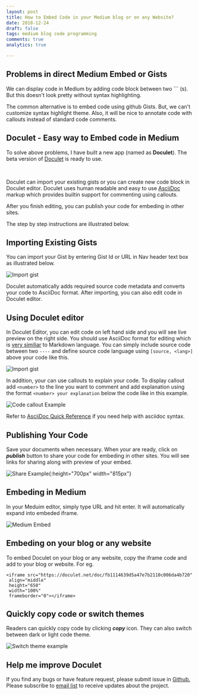 ```yaml
---
layout: post
title: How to Embed Code in your Medium blog or on any Website?
date: 2018-12-24
draft: false
tags: medium blog code programming
comments: true
analytics: true

---
```


## Problems in direct Medium Embed or Gists

We can display code in Medium by adding code block  between two ``` (s). But this doesn't look pretty without syntax highlighting.

The common alternative is to embed code using github Gists. But, we can't customize syntax highlight theme. Also, it will be nice to annotate code with callouts instead of standard code comments.



## Doculet - Easy way to Embed code in Medium

To solve above problems, I have built a new app (named as  **Doculet**). The beta version of  [Doculet](https://doculet.net/about) is ready to use.

<br>

Doculet can import your existing gists or you can create new code block in Doculet editor. Doculet uses human readable and easy to use [AsciiDoc](https://asciidoctor.org/docs/asciidoc-syntax-quick-reference/#source-code) markup which provides builtin support for commenting using callouts. 

After you finish editing, you can publish your code for embeding in other sites. 

The step by step instructions are illustrated below.

## Importing Existing Gists 

You can import your Gist by entering Gist Id or URL in Nav header text box as illustrated below.



![Import gist](https://raw.githubusercontent.com/erajasekar/erajasekar.github.io/master/assets/images/doculet-intro/gist-import.gif)



Doculet automatically adds required source code metadata and converts your code to AsciiDoc format. After importing, you can also edit code in Doculet editor.

## Using Doculet editor

In Doculet Editor, you can edit code on left hand side and you will see live preview on the right side. You should use AsciiDoc format for editing which is [very similiar](https://asciidoctor.org/docs/asciidoc-vs-markdown/) to Markdown language. You can simply include source code between two `----`  and define source code language using `[source, <lang>]` above your code like this.

![Import gist](https://raw.githubusercontent.com/erajasekar/erajasekar.github.io/master/assets/images/doculet-intro/doculet-editor1.gif)



In addition, your can use callouts to explain your code. To display callout add `<number>` to the line you want to comment and add explanation using the format `<number> your explanation` below the code like in this example.

![Code callout Example](https://raw.githubusercontent.com/erajasekar/erajasekar.github.io/master/assets/images/doculet-intro/doculet-editor-callout.png)



Refer to [AsciiDoc Quick Reference](https://asciidoctor.org/docs/asciidoc-syntax-quick-reference/#source-code) if you need help with asciidoc syntax. 

## Publishing Your Code

Save your documents when necessary. When your are ready, click on ***publish*** button to share your code for embeding in other sites. You will see links for sharing along with preview of your embed. 

![Share Example](https://raw.githubusercontent.com/erajasekar/erajasekar.github.io/master/assets/images/doculet-intro/share-example4.png){:height="700px" width="815px"}

## Embeding in Medium

In your Meduim editor, simply type URL and hit enter. It will automatically expand into embeded iframe.

![Medium Embed](https://www.dropbox.com/s/52kcrh91qrdsuuj/embed-demo.gif?raw=1)



## Embeding on your blog or any website

To embed Doculet on your blog or any website, copy the iframe code and add to your blog or website. For eg.

```
<iframe src="https://doculet.net/doc/fb1114639d5a47e7b2110c006da4b720"
 align="middle"
 height="650"
 width="100%"
 frameborder="0"></iframe> 
```



## Quickly copy code or switch themes

Readers can quickly copy code by clicking ***copy*** icon. They can also switch between dark or light code theme.

![Switch theme example](https://www.dropbox.com/s/m39wgvi8dagjl7u/theme-select-demo.gif?raw=1)

## Help me improve Doculet

If you find any bugs or have feature request, please submit issue in [Github.](https://github.com/erajasekar/doculet/issues) Please subscribe to [email list](http://eepurl.com/dI-8Ur) to receive updates about the project.



